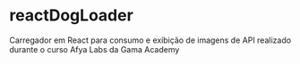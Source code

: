 # reactDogLoader
Carregador em React para consumo e exibição de imagens de API realizado durante o curso Afya Labs da Gama Academy
